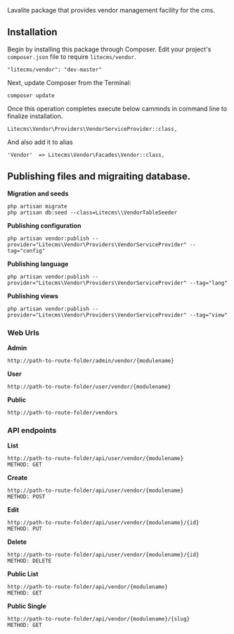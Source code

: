 Lavalite package that provides vendor management facility for the cms.

## Installation

Begin by installing this package through Composer. Edit your project's `composer.json` file to require `litecms/vendor`.

    "litecms/vendor": "dev-master"

Next, update Composer from the Terminal:

    composer update

Once this operation completes execute below cammnds in command line to finalize installation.

    Litecms\Vendor\Providers\VendorServiceProvider::class,

And also add it to alias

    'Vendor'  => Litecms\Vendor\Facades\Vendor::class,

## Publishing files and migraiting database.

**Migration and seeds**

    php artisan migrate
    php artisan db:seed --class=Litecms\\VendorTableSeeder

**Publishing configuration**

    php artisan vendor:publish --provider="Litecms\Vendor\Providers\VendorServiceProvider" --tag="config"

**Publishing language**

    php artisan vendor:publish --provider="Litecms\Vendor\Providers\VendorServiceProvider" --tag="lang"

**Publishing views**

    php artisan vendor:publish --provider="Litecms\Vendor\Providers\VendorServiceProvider" --tag="view"


### Web Urls

**Admin**

    http://path-to-route-folder/admin/vendor/{modulename}

**User**

    http://path-to-route-folder/user/vendor/{modulename}

**Public**

    http://path-to-route-folder/vendors


### API endpoints

**List**

    http://path-to-route-folder/api/user/vendor/{modulename}
    METHOD: GET

**Create**

    http://path-to-route-folder/api/user/vendor/{modulename}
    METHOD: POST

**Edit**

    http://path-to-route-folder/api/user/vendor/{modulename}/{id}
    METHOD: PUT

**Delete**

    http://path-to-route-folder/api/user/vendor/{modulename}/{id}
    METHOD: DELETE

**Public List**

    http://path-to-route-folder/api/vendor/{modulename}
    METHOD: GET

**Public Single**

    http://path-to-route-folder/api/vendor/{modulename}/{slug}
    METHOD: GET